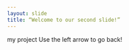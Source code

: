 ```yaml
---
layout: slide
title: “Welcome to our second slide!”
---
```

my  project
Use the left arrow to go back!

